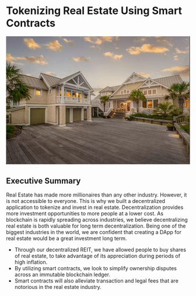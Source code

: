 # Tokenizing Real Estate Using Smart Contracts 

![Baldhead Home Sample](https://github.com/Djachechi/Project-3/blob/main/APP/Images/Baldhead.JPG)

## Executive Summary

Real Estate has made more millionaires than any other industry. However, it is not accessible to everyone. This is why we built a decentralized application to tokenize and invest in real estate. 
Decentralization provides more investment opportunities to more people at a lower cost. As blockchain is rapidly spreading across industries, we believe decentralizing real estate is both valuable for long term decentralization. 
Being one of the biggest industries in the world, we are confident that creating a DApp for real estate would be a great investment long term. 

* Through our decentralized REIT, we have allowed people to buy shares of real estate, to take advantage of its appreciation during periods of high inflation.
* By utilizing smart contracts, we look to simplify ownership disputes across an immutable blockchain ledger.
* Smart contracts will also alleviate transaction and legal fees that are notorious in the real estate industry.
